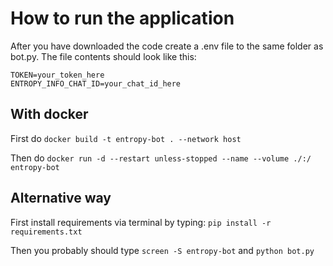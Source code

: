 # How to run the application

After you have downloaded the code create a .env file to the same folder as bot.py.
The file contents should look like this:

	TOKEN=your_token_here
	ENTROPY_INFO_CHAT_ID=your_chat_id_here

## With docker
First do `docker build -t entropy-bot . --network host`

Then do `docker run -d --restart unless-stopped --name --volume ./:/ entropy-bot`

## Alternative way
First install requirements via terminal by typing:
`pip install -r requirements.txt`

Then you probably should type `screen -S entropy-bot` and `python bot.py`
